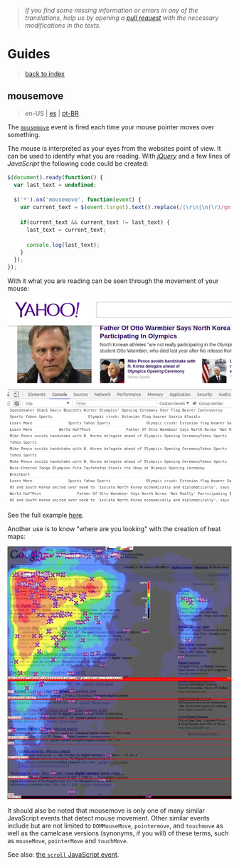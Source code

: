> *If you find some missing information or errors in any of the translations, help us by opening a [pull request](https://github.com/gbaptista/luminous/pulls) with the necessary modifications in the texts.*

# Guides
> [back to index](../)

## mousemove
> en-US | [es](../../../es/guides/javascript/mousemove.md) | [pt-BR](../../../pt-BR/guides/javascript/mousemove.md)

The [`mousemove`](https://developer.mozilla.org/en-US/docs/Web/Events/mousemove) event is fired each time your mouse pointer moves over something.

The mouse is interpreted as your eyes from the websites point of view. It can be used to identify what you are reading. With [*jQuery*](https://jquery.com/) and a few lines of *JavaScript* the following code could be created:

```javascript
$(document).ready(function() {
  var last_text = undefined;

  $('*').on('mousemove', function(event) {
    var current_text = $(event.target).text().replace(/(\r\n|\n|\r)/gm, '').slice(0, 100);

    if(current_text && current_text != last_text) {
      last_text = current_text;

      console.log(last_text);
    }
  });
});
```

With it what you are reading can be seen through the movement of your mouse:

![Google Heatmap](../../../../images/doc/global/guides/javascript/mouse-move-demo.jpg)

See the full example [here](https://gist.github.com/gbaptista/b5af05e273db9d16b2fb2636e2e0d39f).

Another use is to know "where are you looking" with the creation of heat maps:

![Google Heatmap](../../../../images/doc/global/guides/javascript/google-heatmap.jpg)

It should also be noted that mousemove is only one of many similar JavaScript events that detect mouse movement. Other similar events include but are not limited to `DOMMouseMove`, `pointermove`, and `touchmove` as well as the camelcase versions (synonyms, if you will) of these terms, such as `mouseMove`, `pointerMove` and `touchMove`.

See also: [the `scroll` JavaScript event](./scroll.md).

